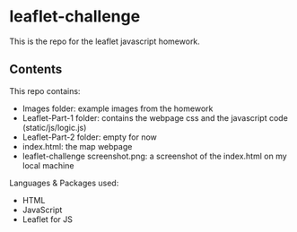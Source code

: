 # leaflet-challenge
This is the repo for the leaflet javascript homework.

## Contents
This repo contains:
* Images folder: example images from the homework
* Leaflet-Part-1 folder: contains the webpage css and the javascript code (static/js/logic.js)
* Leaflet-Part-2 folder: empty for now
* index.html: the map webpage
* leaflet-challenge screenshot.png: a screenshot of the index.html on my local machine

Languages & Packages used:

- HTML
- JavaScript
- Leaflet for JS
